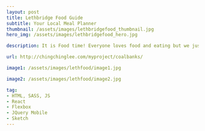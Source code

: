 ```yaml
---
layout: post
title: Lethbridge Food Guide
subtitle: Your Local Meal Planner
thumbnail: /assets/images/lethbridgefood_thumbnail.jpg
hero_img: /assets/images/lethbridgefood_hero.jpg

description: It is Food time! Everyone loves food and eating but we just do not know what to eat or snack, therefore, we need a FOOD advisor. Food Guide is an app that provides dinning options to users. Users only need to click “go”, and they will receive a dinning option. 

url: http://chingchinglee.com/myproject/coalbanks/

image1: /assets/images/lethfood/image1.jpg

image2: /assets/images/lethfood/image2.jpg

tag: 
- HTML, SASS, JS
- React
- Flexbox
- JQuery Mobile
- Sketch
---
```

